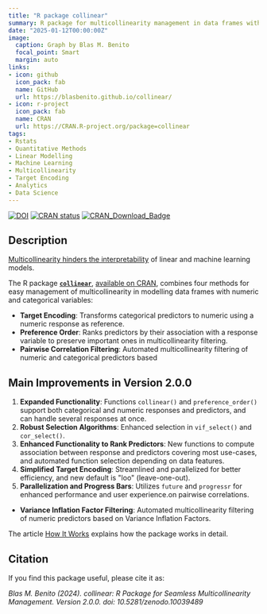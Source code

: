 ```yaml
---
title: "R package collinear"
summary: R package for multicollinearity management in data frames with numeric and categorical variables.
date: "2025-01-12T00:00:00Z"
image:
  caption: Graph by Blas M. Benito
  focal_point: Smart
  margin: auto
links:
- icon: github
  icon_pack: fab
  name: GitHub
  url: https://blasbenito.github.io/collinear/
- icon: r-project
  icon_pack: fab
  name: CRAN
  url: https://CRAN.R-project.org/package=collinear
tags: 
- Rstats
- Quantitative Methods
- Linear Modelling
- Machine Learning
- Multicollinearity
- Target Encoding
- Analytics
- Data Science
---
```


<!-- badges: start -->

[![DOI](https://zenodo.org/badge/DOI/10.5281/zenodo.10039489.svg)](https://doi.org/10.5281/zenodo.10039489)
[![CRAN status](https://www.r-pkg.org/badges/version/collinear)](https://cran.r-project.org/package=collinear)
[![CRAN\_Download\_Badge](http://cranlogs.r-pkg.org/badges/grand-total/collinear)](https://CRAN.R-project.org/package=collinear)

<!-- badges: end -->


## Description

[Multicollinearity hinders the interpretability](https://www.blasbenito.com/post/multicollinearity-model-interpretability/) of linear and machine learning models.

The R package [**`collinear`**](https://blasbenito.github.io/collinear/), [available on CRAN](https://CRAN.R-project.org/package=collinear), combines four methods for easy management of multicollinearity in modelling data frames with numeric and categorical variables:

- **Target Encoding**: Transforms categorical predictors to numeric using a numeric response as reference.
- **Preference Order**: Ranks predictors by their association with a response variable to preserve important ones in multicollinearity filtering.
- **Pairwise Correlation Filtering**: Automated multicollinearity filtering of numeric and categorical predictors based 
## Main Improvements in Version 2.0.0

1. **Expanded Functionality**: Functions `collinear()` and `preference_order()` support both categorical and numeric responses and predictors, and can handle several responses at once.
2. **Robust Selection Algorithms**: Enhanced selection in `vif_select()` and `cor_select()`.
3. **Enhanced Functionality to Rank Predictors**: New functions to compute association between response and predictors covering most use-cases, and automated function selection depending on data features.
4. **Simplified Target Encoding**: Streamlined and parallelized for better efficiency, and new default is "loo" (leave-one-out).
5. **Parallelization and Progress Bars**: Utilizes `future` and `progressr` for enhanced performance and user experience.on pairwise correlations.
- **Variance Inflation Factor Filtering**: Automated multicollinearity filtering of numeric predictors based on Variance Inflation Factors.

The article [How It Works](https://blasbenito.github.io/collinear/articles/how_it_works.html) explains how the package works in detail.

## Citation

If you find this package useful, please cite it as:

*Blas M. Benito (2024). collinear: R Package for Seamless Multicollinearity Management. Version 2.0.0. doi: 10.5281/zenodo.10039489*

